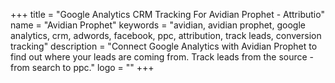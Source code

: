 +++
title = "Google Analytics CRM Tracking For Avidian Prophet - Attributio"
name = "Avidian Prophet"
keywords = "avidian, avidian prophet, google analytics, crm, adwords, facebook, ppc, attribution, track leads, conversion tracking"
description = "Connect Google Analytics with Avidian Prophet to find out where your leads are coming from. Track leads from the source - from search to ppc."
logo = ""
+++
